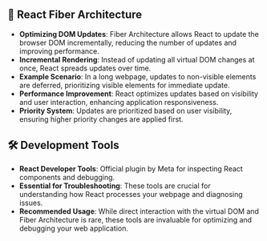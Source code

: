 ## 🌱 React Fiber Architecture

- **Optimizing DOM Updates**: Fiber Architecture allows React to update the browser DOM incrementally, reducing the number of updates and improving performance.
- **Incremental Rendering**: Instead of updating all virtual DOM changes at once, React spreads updates over time.
- **Example Scenario**: In a long webpage, updates to non-visible elements are deferred, prioritizing visible elements for immediate update.
- **Performance Improvement**: React optimizes updates based on visibility and user interaction, enhancing application responsiveness.
- **Priority System**: Updates are prioritized based on user visibility, ensuring higher priority changes are applied first.

## 🛠️ Development Tools

- **React Developer Tools**: Official plugin by Meta for inspecting React components and debugging.
- **Essential for Troubleshooting**: These tools are crucial for understanding how React processes your webpage and diagnosing issues.
- **Recommended Usage**: While direct interaction with the virtual DOM and Fiber Architecture is rare, these tools are invaluable for optimizing and debugging your web application.

